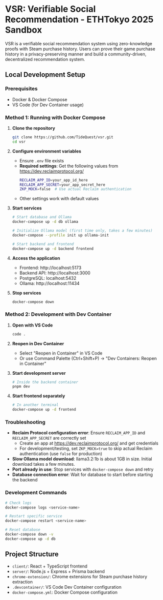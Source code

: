 # VSR: Verifiable Social Recommendation - ETHTokyo 2025 Sandbox

VSR is a verifiable social recommendation system using zero-knowledge proofs with Steam purchase history. Users can prove their game purchase history in a privacy-preserving manner and build a community-driven, decentralized recommendation system.

## Local Development Setup

### Prerequisites

- Docker & Docker Compose
- VS Code (for Dev Container usage)

### Method 1: Running with Docker Compose

1. **Clone the repository**
   ```bash
   git clone https://github.com/TideQuest/vsr.git
   cd vsr
   ```

2. **Configure environment variables**
   - Ensure `.env` file exists
   - **Required settings**: Get the following values from https://dev.reclaimprotocol.org/
     ```bash
     RECLAIM_APP_ID=your_app_id_here
     RECLAIM_APP_SECRET=your_app_secret_here
     ZKP_MOCK=false  # Use actual Reclaim authentication
     ```
   - Other settings work with default values

3. **Start services**
   ```bash
   # Start database and Ollama
   docker-compose up -d db ollama
   
   # Initialize Ollama model (first time only, takes a few minutes)
   docker-compose --profile init up ollama-init
   
   # Start backend and frontend
   docker-compose up -d backend frontend
   ```

4. **Access the application**
   - Frontend: http://localhost:5173
   - Backend API: http://localhost:3000
   - PostgreSQL: localhost:5432
   - Ollama: http://localhost:11434

5. **Stop services**
   ```bash
   docker-compose down
   ```

### Method 2: Development with Dev Container

1. **Open with VS Code**
   ```bash
   code .
   ```

2. **Reopen in Dev Container**
   - Select "Reopen in Container" in VS Code
   - Or use Command Palette (Ctrl+Shift+P) → "Dev Containers: Reopen in Container"

3. **Start development server**
   ```bash
   # Inside the backend container
   pnpm dev
   ```

4. **Start frontend separately**
   ```bash
   # In another terminal
   docker-compose up -d frontend
   ```

### Troubleshooting

- **Reclaim Protocol configuration error**: Ensure `RECLAIM_APP_ID` and `RECLAIM_APP_SECRET` are correctly set
  - Create an app at https://dev.reclaimprotocol.org/ and get credentials
  - For development/testing, set `ZKP_MOCK=true` to skip actual Reclaim authentication (use `false` for production)
- **Slow Ollama model download**: llama3.2:1b is about 1GB in size. Initial download takes a few minutes.
- **Port already in use**: Stop services with `docker-compose down` and retry
- **Database connection error**: Wait for database to start before starting the backend

### Development Commands

```bash
# Check logs
docker-compose logs <service-name>

# Restart specific service
docker-compose restart <service-name>

# Reset database
docker-compose down -v
docker-compose up -d db
```

## Project Structure

- `client/`: React + TypeScript frontend
- `server/`: Node.js + Express + Prisma backend
- `chrome-extension/`: Chrome extensions for Steam purchase history extraction
- `.devcontainer/`: VS Code Dev Container configuration
- `docker-compose.yml`: Docker Compose configuration
